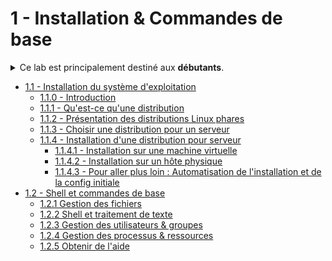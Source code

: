 # 1 - Installation & Commandes de base

<details><summary>Ce lab est principalement destiné aux <b>débutants</b>. </summary>

On a tout de même essayé de pousser un peu le niveau de détails pour que même les linuxiens qui commencent à s'y connaître un peu puissent apprendre deux trois trucs.
</details>

+ [1.1 - Installation du système d'exploitation](installation.md)
    - [1.1.0 - Introduction](installation.md#110-introduction)
    - [1.1.1 - Qu'est-ce qu'une distribution](installation.md#111-quest-ce-quune-distribution)
    - [1.1.2 - Présentation des distributions Linux phares](installation.md#112-présentation-des-distributions-linux-phare)
    - [1.1.3 - Choisir une distribution pour un serveur](installation.md#113-choisir-une-distribution-linux-adaptée-aux-serveurs)
    - [1.1.4 - Installation d'une distribution pour serveur](installation.md#114-installation-dune-distribution-pour-serveurs)
        * [1.1.4.1 - Installation sur une machine virtuelle](installation.md#1141-installation-sur-une-machine-virtuelle)
        * [1.1.4.2 - Installation sur un hôte physique](installation.md#1142-installation-sur-un-hôte-physique)
        * [1.1.4.3 - Pour aller plus loin : Automatisation de l'installation et de la config initiale](installation.md#1143-pour-aller-plus-loin--automatisation)
+ [1.2 - Shell et commandes de base](shell-commandes.md)
    - [1.2.1 Gestion des fichiers](shell-commandes.md#121-gestion-des-fichiers)
    - [1.2.2 Shell et traitement de texte](shell-commandes.md#122-shell-et-traitement-de-texte)
    - [1.2.3 Gestion des utilisateurs & groupes](shell-commandes.md#123-gestion-des-utilisateurs--groupes)
    - [1.2.4 Gestion des processus & ressources](shell-commandes.md#124-gestion-des-processus---ressources)
    - [1.2.5 Obtenir de l'aide](shell-commandes.md#125-obtenir-de-laide)
